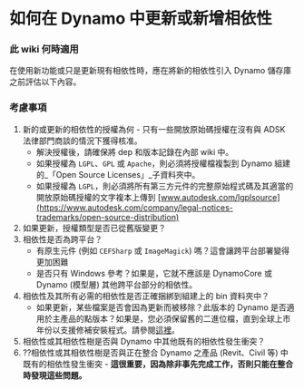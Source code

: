 # 如何在 Dynamo 中更新或新增相依性

### 此 wiki 何時適用
在使用新功能或只是更新現有相依性時，應在將新的相依性引入 Dynamo 儲存庫之前評估以下內容。

### 考慮事項
1. 新的或更新的相依性的授權為何 - 只有一些開放原始碼授權在沒有與 ADSK 法律部門商談的情況下獲得核准。
    * 解決授權後，請確保將 dep 和版本記錄在內部 wiki 中。
    * 如果授權為 `LGPL`、`GPL` 或 `Apache`，則必須將授權檔複製到 Dynamo 組建的_「Open Source Licenses」_子資料夾中。
    * 如果授權為 `LGPL`，則必須將所有第三方元件的完整原始程式碼及其適當的開放原始碼授權的文字複本上傳到 [www.autodesk.com/lgplsource](https://www.autodesk.com/company/legal-notices-trademarks/open-source-distribution)
2. 如果更新，授權類型是否已從舊版變更？
3. 相依性是否為跨平台？ 
    * 有原生元件 (例如 `CEFSharp` 或 `ImageMagick`) 嗎？這會讓跨平台部署變得更加困難
    * 是否只有 Windows 參考？如果是，它就不應該是 DynamoCore 或 Dynamo (模型層) 其他跨平台部分的相依性。
4. 相依性及其所有必需的相依性是否正確捆綁到組建上的 bin 資料夾中？
    * 如果更新，某些檔案是否會因為更新而被移除？此版本的 Dynamo 是否適用於主產品的點版本？如果是，您必須保留舊的二進位檔，直到全球上市年份以支援修補安裝程式。請參閱[這裡](https://github.com/DynamoDS/Dynamo/tree/master/extern/legacy_remove_me)。
5. 相依性或其相依性樹是否與 Dynamo 中其他既有的相依性發生衝突？
6. ??相依性或其相依性樹是否與正在整合 Dynamo 之產品 (Revit、Civil 等) 中既有的相依性發生衝突 - **這很重要，因為除非事先完成工作，否則只能在整合時發現這些問題。**